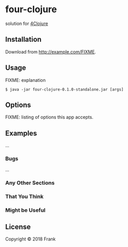 # four-clojure

solution for [4Clojure](http://www.4clojure.com/)

## Installation

Download from http://example.com/FIXME.

## Usage

FIXME: explanation

    $ java -jar four-clojure-0.1.0-standalone.jar [args]

## Options

FIXME: listing of options this app accepts.

## Examples

...

### Bugs

...

### Any Other Sections
### That You Think
### Might be Useful

## License

Copyright © 2018 Frank

